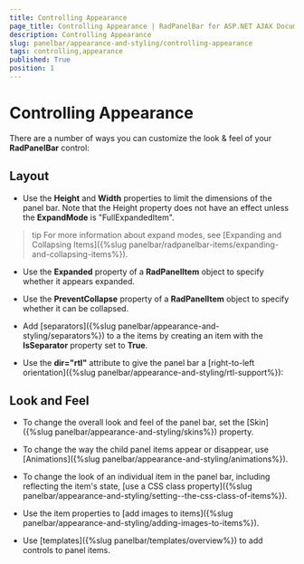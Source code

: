 ```yaml
---
title: Controlling Appearance
page_title: Controlling Appearance | RadPanelBar for ASP.NET AJAX Documentation
description: Controlling Appearance
slug: panelbar/appearance-and-styling/controlling-appearance
tags: controlling,appearance
published: True
position: 1
---
```


# Controlling Appearance



There are a number of ways you can customize the look & feel of your **RadPanelBar** control:

## Layout

* Use the **Height** and **Width** properties to limit the dimensions of the panel bar. Note that the Height property does not have an effect unless the **ExpandMode** is "FullExpandedItem".

>tip For more information about expand modes, see [Expanding and Collapsing Items]({%slug panelbar/radpanelbar-items/expanding-and-collapsing-items%}).
>


* Use the **Expanded** property of a **RadPanelItem** object to specify whether it appears expanded.

* Use the **PreventCollapse** property of a **RadPanelItem** object to specify whether it can be collapsed.

* Add [separators]({%slug panelbar/appearance-and-styling/separators%}) to a the items by creating an item with the **IsSeparator** property set to **True**.

* Use the **dir="rtl"** attribute to give the panel bar a [right-to-left orientation]({%slug panelbar/appearance-and-styling/rtl-support%}):

## Look and Feel

* To change the overall look and feel of the panel bar, set the [Skin]({%slug panelbar/appearance-and-styling/skins%}) property.

* To change the way the child panel items appear or disappear, use [Animations]({%slug panelbar/appearance-and-styling/animations%}).

* To change the look of an individual item in the panel bar, including reflecting the item's state, [use a CSS class property]({%slug panelbar/appearance-and-styling/setting--the-css-class-of-items%}).

* Use the item properties to [add images to items]({%slug panelbar/appearance-and-styling/adding-images-to-items%}).

* Use [templates]({%slug panelbar/templates/overview%}) to add controls to panel items.
